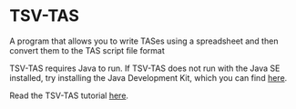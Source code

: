 # TSV-TAS
A program that allows you to write TASes using a spreadsheet and then convert them to the TAS script file format

TSV-TAS requires Java to run. If TSV-TAS does not run with the Java SE installed, try installing the Java Development Kit, which you can find [here](https://www.oracle.com/java/technologies/javase-jdk16-downloads.html).

Read the TSV-TAS tutorial [here](https://docs.google.com/document/d/1lmK90K__C957vKxnUf7apH1VPpTAqjsXWCGYfqg8qR0/edit?usp=sharing).
